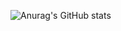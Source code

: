 
![Anurag's GitHub stats](https://github-readme-stats.vercel.app/api?username=Riquenms&theme=dark&show_icons=true)
